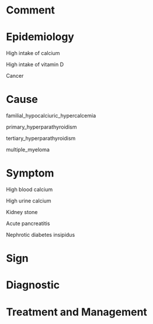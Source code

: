 # Comment

# Epidemiology

High intake of calcium

High intake of vitamin D

Cancer

# Cause

familial_hypocalciuric_hypercalcemia

primary_hyperparathyroidism

tertiary_hyperparathyroidism

multiple_myeloma

# Symptom

High blood calcium

High urine calcium

Kidney stone

Acute pancreatitis

Nephrotic diabetes insipidus

# Sign

# Diagnostic

# Treatment and Management
